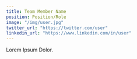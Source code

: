 ```yaml
---
title: Team Member Name
position: Position/Role
image: "/img/user.jpg"
twitter_url: "https://twitter.com/user"
linkedin_url: "https://www.linkedin.com/in/user"
---
```


Lorem Ipsum Dolor.
